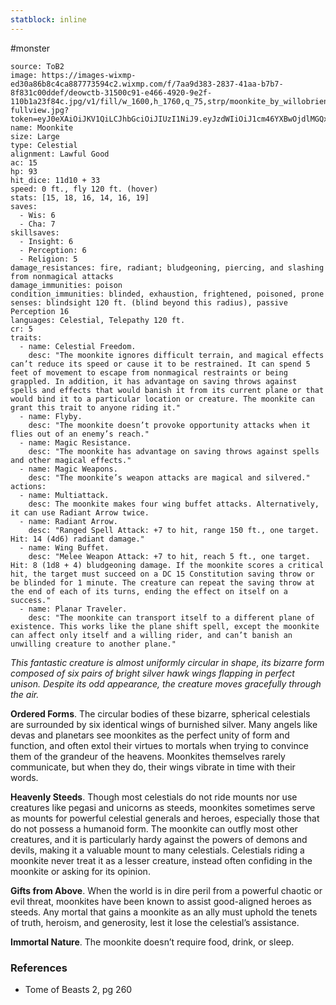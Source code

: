 ```yaml
---
statblock: inline
---
```

 #monster 

```statblock
source: ToB2
image: https://images-wixmp-ed30a86b8c4ca887773594c2.wixmp.com/f/7aa9d383-2837-41aa-b7b7-8f831c00ddef/deowctb-31500c91-e466-4920-9e2f-110b1a23f84c.jpg/v1/fill/w_1600,h_1760,q_75,strp/moonkite_by_willobrien_deowctb-fullview.jpg?token=eyJ0eXAiOiJKV1QiLCJhbGciOiJIUzI1NiJ9.eyJzdWIiOiJ1cm46YXBwOjdlMGQxODg5ODIyNjQzNzNhNWYwZDQxNWVhMGQyNmUwIiwiaXNzIjoidXJuOmFwcDo3ZTBkMTg4OTgyMjY0MzczYTVmMGQ0MTVlYTBkMjZlMCIsIm9iaiI6W1t7ImhlaWdodCI6Ijw9MTc2MCIsInBhdGgiOiJcL2ZcLzdhYTlkMzgzLTI4MzctNDFhYS1iN2I3LThmODMxYzAwZGRlZlwvZGVvd2N0Yi0zMTUwMGM5MS1lNDY2LTQ5MjAtOWUyZi0xMTBiMWEyM2Y4NGMuanBnIiwid2lkdGgiOiI8PTE2MDAifV1dLCJhdWQiOlsidXJuOnNlcnZpY2U6aW1hZ2Uub3BlcmF0aW9ucyJdfQ.OTY3fa6J4ydT1bHMgNoTHcxFMF_HVmAn3T6hDCC6I9s
name: Moonkite
size: Large
type: Celestial
alignment: Lawful Good
ac: 15
hp: 93
hit_dice: 11d10 + 33
speed: 0 ft., fly 120 ft. (hover)
stats: [15, 18, 16, 14, 16, 19]
saves:
  - Wis: 6
  - Cha: 7
skillsaves:
  - Insight: 6
  - Perception: 6
  - Religion: 5
damage_resistances: fire, radiant; bludgeoning, piercing, and slashing from nonmagical attacks
damage_immunities: poison
condition_immunities: blinded, exhaustion, frightened, poisoned, prone
senses: blindsight 120 ft. (blind beyond this radius), passive Perception 16
languages: Celestial, Telepathy 120 ft.
cr: 5
traits:
  - name: Celestial Freedom.
    desc: "The moonkite ignores difficult terrain, and magical effects can’t reduce its speed or cause it to be restrained. It can spend 5 feet of movement to escape from nonmagical restraints or being grappled. In addition, it has advantage on saving throws against spells and effects that would banish it from its current plane or that would bind it to a particular location or creature. The moonkite can grant this trait to anyone riding it."
  - name: Flyby.
    desc: "The moonkite doesn’t provoke opportunity attacks when it flies out of an enemy’s reach."
  - name: Magic Resistance.
    desc: "The moonkite has advantage on saving throws against spells and other magical effects."
  - name: Magic Weapons.
    desc: "The moonkite’s weapon attacks are magical and silvered."
actions:
  - name: Multiattack.
    desc: The moonkite makes four wing buffet attacks. Alternatively, it can use Radiant Arrow twice.
  - name: Radiant Arrow.
    desc: "Ranged Spell Attack: +7 to hit, range 150 ft., one target. Hit: 14 (4d6) radiant damage."
  - name: Wing Buffet.
    desc: "Melee Weapon Attack: +7 to hit, reach 5 ft., one target. Hit: 8 (1d8 + 4) bludgeoning damage. If the moonkite scores a critical hit, the target must succeed on a DC 15 Constitution saving throw or be blinded for 1 minute. The creature can repeat the saving throw at the end of each of its turns, ending the effect on itself on a success."
  - name: Planar Traveler.
    desc: "The moonkite can transport itself to a different plane of existence. This works like the plane shift spell, except the moonkite can affect only itself and a willing rider, and can’t banish an unwilling creature to another plane."
```

_This fantastic creature is almost uniformly circular in shape, its bizarre form composed of six pairs of bright silver hawk wings flapping in perfect unison. Despite its odd appearance, the creature moves gracefully through the air._

**Ordered Forms**. The circular bodies of these bizarre, spherical celestials are surrounded by six identical wings of burnished silver. Many angels like devas and planetars see moonkites as the perfect unity of form and function, and often extol their virtues to mortals when trying to convince them of the grandeur of the heavens. Moonkites themselves rarely communicate, but when they do, their wings vibrate in time with their words.

**Heavenly Steeds**. Though most celestials do not ride mounts nor use creatures like pegasi and unicorns as steeds, moonkites sometimes serve as mounts for powerful celestial generals and heroes, especially those that do not possess a humanoid form. The moonkite can outfly most other creatures, and it is particularly hardy against the powers of demons and devils, making it a valuable mount to many celestials. Celestials riding a moonkite never treat it as a lesser creature, instead often confiding in the moonkite or asking for its opinion.

**Gifts from Above**. When the world is in dire peril from a powerful chaotic or evil threat, moonkites have been known to assist good-aligned heroes as steeds. Any mortal that gains a moonkite as an ally must uphold the tenets of truth, heroism, and generosity, lest it lose the celestial’s assistance.

**Immortal Nature**. The moonkite doesn’t require food, drink, or sleep.

### References

* Tome of Beasts 2, pg 260
